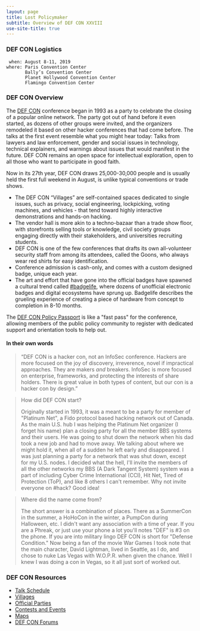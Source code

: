 ```yaml
---
layout: page
title: Lost Policymaker
subtitle: Overview of DEF CON XXVIII
use-site-title: true
---
```


### DEF CON Logistics
```
 when: August 8-11, 2019
where: Paris Convention Center
       Bally’s Convention Center
       Planet Hollywood Convention Center
       Flamingo Convention Center
```

### DEF CON Overview
The [DEF CON](https://defcon.org) conference began in 1993 as a party to celebrate the closing of a popular online network. The party got out of hand before it even started, as dozens of other groups were invited, and the organizers remodeled it based on other hacker conferences that had come before. The talks at the first event resemble what you might hear today: Talks from lawyers and law enforcement, gender and social issues in technology, technical explainers, and warnings about issues that would manifest in the future. DEF CON remains an open space for intellectual exploration, open to all those who want to participate in good faith.

Now in its 27th year, DEF CON draws 25,000-30,000 people and is usually held the first full weekend in August, is unlike typical conventions or trade shows.

 * The DEF CON “Villages” are self-contained spaces dedicated to single issues, such as privacy, social engineering, lockpicking, voting machines, and vehicles - that tend toward highly interactive demonstrations and hands-on hacking.
 * The vendor hall is more akin to a techno-bazaar than a trade show floor, with storefronts selling tools or knowledge, civil society groups engaging directly with their stakeholders, and universities recruiting students.
 * DEF CON is one of the few conferences that drafts its own all-volunteer security staff from among its attendees, called the Goons, who always wear red shirts for easy identification.
 * Conference admission is cash-only, and comes with a custom designed badge, unique each year.
 * The art and effort that have gone into the official badges have spawned a cultural trend called <a href="https://twitter.com/hashtag/badgelife">#badgelife</a>, where dozens of unofficial electronic badges and digital ecosystems have sprung up. Badgelife describes the grueling experience of creating a piece of hardware from concept to completion in 8-10 months.

The [DEF CON Policy Passport](http://bit.ly/DCPolicyReg) is like a "fast pass" for the conference, allowing members of the public policy community to register with dedicated support and orientation tools to help out.

#### In their own words
>“DEF CON is a hacker con, not an InfoSec conference. Hackers are more focused on the joy of discovery, irreverence, novel if impractical approaches. They are makers *and* breakers. InfoSec is more focused on enterprise, frameworks, and protecting the interests of share holders. There is great value in both types of content, but our con is a hacker con by design.”

>How did DEF CON start?
>
>Originally started in 1993, it was a meant to be a party for member of "Platinum Net", a Fido protocol based hacking network out of Canada. As the main U.S. hub I was helping the Platinum Net organizer (I forget his name) plan a closing party for all the member BBS systems and their users. He was going to shut down the network when his dad took a new job and had to move away. We talking about where we might hold it, when all of a sudden he left early and disappeared. I was just planning a party for a network that was shut down, except for my U.S. nodes. I decided what the hell, I'll invite the members of all the other networks my BBS (A Dark Tangent System) system was a part of including Cyber Crime International (CCI), Hit Net, Tired of Protection (ToP), and like 8 others I can't remember. Why not invite everyone on #hack? Good idea!

>Where did the name come from?
>
>The short answer is a combination of places. There as a SummerCon in the summer, a HoHoCon in the winter, a PumpCon during Halloween, etc. I didn't want any association with a time of year. If you are a Phreak, or just use your phone a lot you'll notes "DEF" is #3 on the phone. If you are into military lingo DEF CON is short for "Defense Condition." Now being a fan of the movie War Games I took note that the main character, David Lightman, lived in Seattle, as I do, and chose to nuke Las Vegas with W.O.P.R. when given the chance. Well I knew I was doing a con in Vegas, so it all just sort of worked out.


### DEF CON Resources
* [Talk Schedule](https://www.defcon.org/html/defcon-27/dc-27-schedule.html#Thursday)
* [Villages](https://www.defcon.org/html/defcon-27/dc-27-villages.html)
* [Official Parties](https://www.defcon.org/html/defcon-27/dc-27-parties.html)
* [Contests and Events](https://www.defcon.org/html/defcon-27/dc-27-ce.html)
* [Maps](https://www.defcon.org/html/defcon-27/dc-27-venue.html)
* [DEF CON Forums](https://forum.defcon.org/node/227570)
